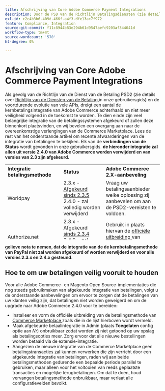 ```yaml
---
title: Afschrijving van Core Adobe Commerce Payment Integrations
description: Door de PSD van de Richtlijn Betalingsdiensten (zie details over [Richtlijn Betalingsdiensten] (https://experienceleague.adobe.com/docs/commerce-admin/start/compliance/payments/compliance-payment-services-directive.html?lang=nl-NL) in onze gebruikershandleiding) en de voortdurende ontwikkeling van veel API's, dreigt een aantal Adobe Commerce Core Payment Integration achterhaald te raken en in de toekomst niet meer aan de beveiligingsvereisten te voldoen. Te dien einde zijn veel belangrijke integratie van de betalingssystemen afgekeurd of zullen deze binnenkort plaatsvinden, en wij bevelen een overgang aan naar de overeenkomstige verlengingen van de Commerce Marketplace. Lees de rest van het onderstaande artikel om recente afwaarderingen van de integratie van betalingen te bekijken. Alle koppelingen **Status** staan in de gebruikershandleiding. **De onderstaande integraties worden allemaal verwijderd uit Adobe Commerce versie 2.4.0 en zijn vervangen door versies van versie 2.3.**
exl-id: c2c4b3b6-409d-466f-a4f3-dfe13ac7f972
feature: Compliance, Integration
source-git-commit: f11c8944b83e294b61d9547aefc9203af344041d
workflow-type: tm+mt
source-wordcount: '570'
ht-degree: 0%

---
```


# Afschrijving van Core Adobe Commerce Payment Integrations

Als gevolg van de Richtlijn van de Dienst van de Betaling PSD2 (zie details over [ Richtlijn van de Diensten van de Betaling ](https://experienceleague.adobe.com/docs/commerce-admin/start/compliance/payments/compliance-payment-services-directive.html?lang=nl-NL) in onze gebruikersgids) en de voortdurende evolutie van vele APIs, dreigt een aantal de kernbetalingsintegratie van Adobe Commerce achterhaald en niet meer veiligheid volgend in de toekomst te worden. Te dien einde zijn veel belangrijke integratie van de betalingssystemen afgekeurd of zullen deze binnenkort plaatsvinden, en wij bevelen een overgang aan naar de overeenkomstige verlengingen van de Commerce Marketplace. Lees de rest van het onderstaande artikel om recente afwaarderingen van de integratie van betalingen te bekijken. Elk van de **verbindingen van de Status** wordt gevonden in onze gebruikersgids. **de hieronder integratie zal allen uit versie 2.4.0 van Adobe Commerce worden verwijderd en van versies van 2.3 zijn afgekeurd.**

<table style="height: 243px;" width="712">
<tbody>
<tr>
<td style="width: 225.455px;"><strong>Integratie betalingsmethode</strong></td>
<td style="width: 226.364px;"><strong>Status</strong></td>
<td style="width: 226.364px;"><strong>Adobe Commerce 2.X-aanbeveling</strong></td>
</tr>
<tr>
<td style="width: 225.455px;">Worldpay</td>
<td style="width: 226.364px;">2.3.x - <a href="https://experienceleague.adobe.com/docs/commerce-admin/config/sales/payment-methods/payment-methods.html?lang=nl-NL#recommended-solutions"> Afgekeurd sinds 2.3.5 </a><br> 2.4.0 - zal volledig worden verwijderd</td>
<td style="width: 226.364px;">Vraag uw betalingsaanbieder welke oplossing zij aanbevelen om aan de PSD2-vereisten te voldoen.</td>
</tr>
<tr>
<td style="width: 225.455px;">Authorize.net</td>
<td style="width: 226.364px;">2.3.x - <a href="https://experienceleague.adobe.com/docs/commerce-admin/config/sales/payment-methods/payment-methods.html?lang=nl-NL#recommended-solutions"> Afgekeurd sinds 2.3.4 </a><br> 2.4.0 - zal volledig worden verwijderd</td>
<td style="width: 226.364px;">Gebruik in plaats hiervan de <a href="https://marketplace.magento.com/authorizenet-magento-module-authorizenet.html"> officiële uitbreiding </a> van Commerce Marketplace.</td>
</tr>
<tr>
<td style="width: 225.455px;">Authorize.net (Direct Post)</td>
<td style="width: 226.364px;">2.3.x - <a href="https://experienceleague.adobe.com/docs/commerce-admin/config/sales/payment-methods/payment-methods.html?lang=nl-NL#recommended-solutions"> Afgekeurd sinds 2.3.1 </a><br> 2.4.0 - zal volledig worden verwijderd</td>
<td style="width: 226.364px;">Gebruik in plaats hiervan de <a href="https://marketplace.magento.com/authorizenet-magento-module-authorizenet.html"> officiële uitbreiding </a> van Commerce Marketplace.</td>
</tr>
<tr>
<td style="width: 225.455px;">CyberSource</td>
<td style="width: 226.364px;">2.3.x - <a href="https://experienceleague.adobe.com/docs/commerce-admin/config/sales/payment-methods/payment-methods.html?lang=nl-NL#recommended-solutions"> Afgekeurd sinds 2.3.3 </a><br> 2.4.0 - zal volledig worden verwijderd</td>
<td style="width: 226.364px;">Gebruik in plaats hiervan de <a href="https://marketplace.magento.com/cybersource-global-payment-management.html"> officiële uitbreiding </a> van Commerce Marketplace.</td>
</tr>
<tr>
<td style="width: 225.455px;">eWay</td>
<td style="width: 226.364px;">2.3.x - <a href="https://experienceleague.adobe.com/docs/commerce-admin/config/sales/payment-methods/payment-methods.html?lang=nl-NL#recommended-solutions"> Afgekeurd sinds 2.3.3 </a><br> 2.4.0 - zal volledig worden verwijderd</td>
<td style="width: 226.364px;">Vraag uw betalingsaanbieder welke oplossing zij aanbevelen om aan de PSD2-vereisten te voldoen.</td>
</tr>
</tbody>
</table>

**gelieve nota te nemen, dat de integratie van de de kernbetalingsmethode van PayPal niet zal worden afgekeurd of worden verwijderd en voor alle versies 2.3.x en 2.4.x gesteund.**

## Hoe te om uw betalingen veilig vooruit te houden

Voor alle Adobe Commerce- en Magento Open Source-implementaties die nog steeds gebruikmaken van afgekeurde integratie van betalingen, volgt u de onderstaande aanbevelingen om ervoor te zorgen dat de betalingen van uw klanten veilig zijn, dat betalingen niet worden geweigerd en om de upgrade naar Adobe Commerce 2.4.0 voor te bereiden:

* Installeer en vorm de officiële uitbreiding van de betalingsmethode van [ Commerce Marketplace ](https://marketplace.magento.com/extensions/payments-security/payment-integration.html?_ga=2.108129217.2105547619.1564067043-238341041.1564067043) zoals die in de lijst hierboven wordt vermeld.
* Maak afgekeurde betaalintegratie in Admin (plaats **Toegelaten** config optie aan *Nr*) onbruikbaar zodat worden zij niet getoond op uw opslag als betalingsopties meer. Zorg ervoor dat alle nieuwe bestellingen worden betaald via de extensie-integratie.
* Aangezien de nieuwe integratie van de Commerce Marketplace geen betalingstransacties zal kunnen verwerken die zijn verricht door een afgekeurde integratie van betalingen, raden wij aan beide betalingsmethoden gedurende een bepaalde periode parallel te gebruiken, maar alleen voor het voltooien van reeds geplaatste transacties en mogelijke terugbetalingen. Om dat te doen, houd vervangen betalingsmethode onbruikbaar, maar verlaat alle configuratievelden bevolkt.
